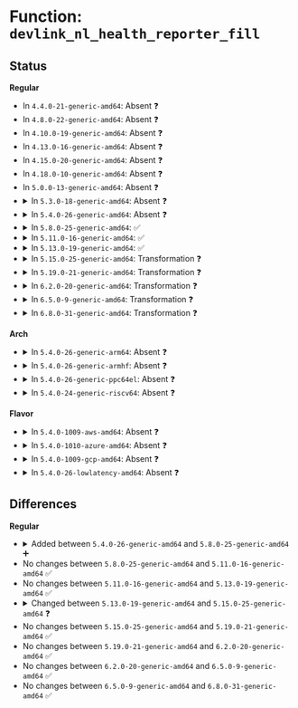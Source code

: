 # Function: <code>devlink_nl_health_reporter_fill</code>

## Status
<b>Regular</b>
<ul>
<li>
In <code>4.4.0-21-generic-amd64</code>: Absent ❓
</li>
<li>
In <code>4.8.0-22-generic-amd64</code>: Absent ❓
</li>
<li>
In <code>4.10.0-19-generic-amd64</code>: Absent ❓
</li>
<li>
In <code>4.13.0-16-generic-amd64</code>: Absent ❓
</li>
<li>
In <code>4.15.0-20-generic-amd64</code>: Absent ❓
</li>
<li>
In <code>4.18.0-10-generic-amd64</code>: Absent ❓
</li>
<li>
In <code>5.0.0-13-generic-amd64</code>: Absent ❓
</li>
<li>
<details>
<summary>In <code>5.3.0-18-generic-amd64</code>: Absent ❓</summary>

```json
{
  "name": "devlink_nl_health_reporter_fill",
  "collision_type": "Unique Static",
  "inline_type": "Selective",
  "funcs": [
    {
      "addr": 0,
      "name": "devlink_nl_health_reporter_fill",
      "external": false,
      "loc": "net/core/devlink.c:4868",
      "file": "net/core/devlink.c",
      "inline": "not declared, inlined",
      "caller_inline": [],
      "caller_func": [
        "net/core/devlink.c:devlink_nl_cmd_health_reporter_get_dumpit",
        "net/core/devlink.c:devlink_nl_cmd_health_reporter_get_doit"
      ]
    }
  ],
  "symbols": [
    {
      "addr": 18446744071588589264,
      "name": "devlink_nl_health_reporter_fill.constprop.0",
      "section": ".text",
      "bind": "STB_LOCAL",
      "size": 640
    },
    {
      "addr": 18446744071588618732,
      "name": "devlink_nl_health_reporter_fill.constprop.0.cold",
      "section": ".text",
      "bind": "STB_LOCAL",
      "size": 35
    }
  ]
}
```
</details>
</li>
<li>
<details>
<summary>In <code>5.4.0-26-generic-amd64</code>: Absent ❓</summary>

```json
{
  "name": "devlink_nl_health_reporter_fill",
  "collision_type": "Unique Static",
  "inline_type": "Selective",
  "funcs": [
    {
      "addr": 18446744071588805584,
      "name": "devlink_nl_health_reporter_fill",
      "external": false,
      "loc": "net/core/devlink.c:4924",
      "file": "net/core/devlink.c",
      "inline": "not declared, inlined",
      "caller_inline": [],
      "caller_func": [
        "net/core/devlink.c:devlink_nl_cmd_health_reporter_get_dumpit",
        "net/core/devlink.c:devlink_nl_cmd_health_reporter_get_doit"
      ]
    }
  ],
  "symbols": [
    {
      "addr": 18446744071588805584,
      "name": "devlink_nl_health_reporter_fill.constprop.0",
      "section": ".text",
      "bind": "STB_LOCAL",
      "size": 691
    }
  ]
}
```
</details>
</li>
<li>
<details>
<summary>In <code>5.8.0-25-generic-amd64</code>: ✅</summary>

```c
int devlink_nl_health_reporter_fill(struct sk_buff * msg, struct devlink * devlink, struct devlink_health_reporter * reporter, enum devlink_command cmd, u32 portid, u32 seq, int flags)
```

```json
{
  "name": "devlink_nl_health_reporter_fill",
  "collision_type": "Unique Static",
  "inline_type": "No",
  "funcs": [
    {
      "addr": 18446744071589694832,
      "name": "devlink_nl_health_reporter_fill",
      "external": false,
      "loc": "net/core/devlink.c:5246",
      "file": "net/core/devlink.c",
      "inline": "seen, unknown",
      "caller_inline": [],
      "caller_func": [
        "net/core/devlink.c:devlink_nl_cmd_health_reporter_get_dumpit",
        "net/core/devlink.c:devlink_nl_cmd_health_reporter_get_doit"
      ]
    }
  ],
  "symbols": [
    {
      "addr": 18446744071589694832,
      "name": "devlink_nl_health_reporter_fill",
      "section": ".text",
      "bind": "STB_LOCAL",
      "size": 730
    }
  ]
}
```
</details>
</li>
<li>
<details>
<summary>In <code>5.11.0-16-generic-amd64</code>: ✅</summary>

```c
int devlink_nl_health_reporter_fill(struct sk_buff * msg, struct devlink * devlink, struct devlink_health_reporter * reporter, enum devlink_command cmd, u32 portid, u32 seq, int flags)
```

```json
{
  "name": "devlink_nl_health_reporter_fill",
  "collision_type": "Unique Static",
  "inline_type": "No",
  "funcs": [
    {
      "addr": 18446744071589729264,
      "name": "devlink_nl_health_reporter_fill",
      "external": false,
      "loc": "net/core/devlink.c:6037",
      "file": "net/core/devlink.c",
      "inline": "seen, unknown",
      "caller_inline": [],
      "caller_func": [
        "net/core/devlink.c:devlink_nl_cmd_health_reporter_get_dumpit",
        "net/core/devlink.c:devlink_nl_cmd_health_reporter_get_dumpit",
        "net/core/devlink.c:devlink_nl_cmd_health_reporter_get_doit"
      ]
    }
  ],
  "symbols": [
    {
      "addr": 18446744071589729264,
      "name": "devlink_nl_health_reporter_fill",
      "section": ".text",
      "bind": "STB_LOCAL",
      "size": 778
    }
  ]
}
```
</details>
</li>
<li>
<details>
<summary>In <code>5.13.0-19-generic-amd64</code>: ✅</summary>

```c
int devlink_nl_health_reporter_fill(struct sk_buff * msg, struct devlink * devlink, struct devlink_health_reporter * reporter, enum devlink_command cmd, u32 portid, u32 seq, int flags)
```

```json
{
  "name": "devlink_nl_health_reporter_fill",
  "collision_type": "Unique Static",
  "inline_type": "No",
  "funcs": [
    {
      "addr": 18446744071589608400,
      "name": "devlink_nl_health_reporter_fill",
      "external": false,
      "loc": "net/core/devlink.c:6240",
      "file": "net/core/devlink.c",
      "inline": "seen, unknown",
      "caller_inline": [],
      "caller_func": [
        "net/core/devlink.c:devlink_nl_cmd_health_reporter_get_dumpit",
        "net/core/devlink.c:devlink_nl_cmd_health_reporter_get_dumpit",
        "net/core/devlink.c:devlink_nl_cmd_health_reporter_get_doit"
      ]
    }
  ],
  "symbols": [
    {
      "addr": 18446744071589608400,
      "name": "devlink_nl_health_reporter_fill",
      "section": ".text",
      "bind": "STB_LOCAL",
      "size": 777
    }
  ]
}
```
</details>
</li>
<li>
<details>
<summary>In <code>5.15.0-25-generic-amd64</code>: Transformation ❓</summary>

```c
int devlink_nl_health_reporter_fill(struct sk_buff * msg, struct devlink_health_reporter * reporter, enum devlink_command cmd, u32 portid, u32 seq, int flags)
```

```json
{
  "name": "devlink_nl_health_reporter_fill",
  "collision_type": "Unique Static",
  "inline_type": "No",
  "funcs": [
    {
      "addr": 0,
      "name": "devlink_nl_health_reporter_fill",
      "external": false,
      "loc": "net/core/devlink.c:6853",
      "file": "net/core/devlink.c",
      "inline": "seen, unknown",
      "caller_inline": [],
      "caller_func": [
        "net/core/devlink.c:devlink_nl_cmd_health_reporter_get_dumpit",
        "net/core/devlink.c:devlink_nl_cmd_health_reporter_get_dumpit",
        "net/core/devlink.c:devlink_nl_cmd_health_reporter_get_doit"
      ]
    }
  ],
  "symbols": [
    {
      "addr": 18446744071590359504,
      "name": "devlink_nl_health_reporter_fill",
      "section": ".text",
      "bind": "STB_LOCAL",
      "size": 806
    },
    {
      "addr": 18446744071592708006,
      "name": "devlink_nl_health_reporter_fill.cold",
      "section": ".text",
      "bind": "STB_LOCAL",
      "size": 47
    }
  ]
}
```
</details>
</li>
<li>
<details>
<summary>In <code>5.19.0-21-generic-amd64</code>: Transformation ❓</summary>

```c
int devlink_nl_health_reporter_fill(struct sk_buff * msg, struct devlink_health_reporter * reporter, enum devlink_command cmd, u32 portid, u32 seq, int flags)
```

```json
{
  "name": "devlink_nl_health_reporter_fill",
  "collision_type": "Unique Static",
  "inline_type": "No",
  "funcs": [
    {
      "addr": 0,
      "name": "devlink_nl_health_reporter_fill",
      "external": false,
      "loc": "net/core/devlink.c:7345",
      "file": "net/core/devlink.c",
      "inline": "seen, unknown",
      "caller_inline": [],
      "caller_func": [
        "net/core/devlink.c:devlink_nl_cmd_health_reporter_get_dumpit",
        "net/core/devlink.c:devlink_nl_cmd_health_reporter_get_dumpit",
        "net/core/devlink.c:devlink_nl_cmd_health_reporter_get_doit"
      ]
    }
  ],
  "symbols": [
    {
      "addr": 18446744071591941328,
      "name": "devlink_nl_health_reporter_fill",
      "section": ".text",
      "bind": "STB_LOCAL",
      "size": 833
    },
    {
      "addr": 18446744071594594535,
      "name": "devlink_nl_health_reporter_fill.cold",
      "section": ".text",
      "bind": "STB_LOCAL",
      "size": 48
    }
  ]
}
```
</details>
</li>
<li>
<details>
<summary>In <code>6.2.0-20-generic-amd64</code>: Transformation ❓</summary>

```c
int devlink_nl_health_reporter_fill(struct sk_buff * msg, struct devlink_health_reporter * reporter, enum devlink_command cmd, u32 portid, u32 seq, int flags)
```

```json
{
  "name": "devlink_nl_health_reporter_fill",
  "collision_type": "Unique Static",
  "inline_type": "No",
  "funcs": [
    {
      "addr": 0,
      "name": "devlink_nl_health_reporter_fill",
      "external": false,
      "loc": "net/core/devlink.c:7900",
      "file": "net/core/devlink.c",
      "inline": "seen, unknown",
      "caller_inline": [],
      "caller_func": [
        "net/core/devlink.c:devlink_nl_cmd_health_reporter_get_dumpit",
        "net/core/devlink.c:devlink_nl_cmd_health_reporter_get_dumpit",
        "net/core/devlink.c:devlink_nl_cmd_health_reporter_get_doit"
      ]
    }
  ],
  "symbols": [
    {
      "addr": 18446744071593745744,
      "name": "devlink_nl_health_reporter_fill",
      "section": ".text",
      "bind": "STB_LOCAL",
      "size": 833
    },
    {
      "addr": 18446744071596331243,
      "name": "devlink_nl_health_reporter_fill.cold",
      "section": ".text",
      "bind": "STB_LOCAL",
      "size": 48
    }
  ]
}
```
</details>
</li>
<li>
<details>
<summary>In <code>6.5.0-9-generic-amd64</code>: Transformation ❓</summary>

```c
int devlink_nl_health_reporter_fill(struct sk_buff * msg, struct devlink_health_reporter * reporter, enum devlink_command cmd, u32 portid, u32 seq, int flags)
```

```json
{
  "name": "devlink_nl_health_reporter_fill",
  "collision_type": "Unique Static",
  "inline_type": "No",
  "funcs": [
    {
      "addr": 0,
      "name": "devlink_nl_health_reporter_fill",
      "external": false,
      "loc": "net/devlink/health.c:262",
      "file": "net/devlink/health.c",
      "inline": "seen, unknown",
      "caller_inline": [],
      "caller_func": [
        "net/devlink/health.c:devlink_nl_cmd_health_reporter_get_dump_one",
        "net/devlink/health.c:devlink_nl_cmd_health_reporter_get_dump_one",
        "net/devlink/health.c:devlink_nl_cmd_health_reporter_get_doit"
      ]
    }
  ],
  "symbols": [
    {
      "addr": 18446744071595914480,
      "name": "devlink_nl_health_reporter_fill",
      "section": ".text",
      "bind": "STB_LOCAL",
      "size": 926
    },
    {
      "addr": 18446744071596894495,
      "name": "devlink_nl_health_reporter_fill.cold",
      "section": ".text",
      "bind": "STB_LOCAL",
      "size": 48
    }
  ]
}
```
</details>
</li>
<li>
<details>
<summary>In <code>6.8.0-31-generic-amd64</code>: Transformation ❓</summary>

```c
int devlink_nl_health_reporter_fill(struct sk_buff * msg, struct devlink_health_reporter * reporter, enum devlink_command cmd, u32 portid, u32 seq, int flags)
```

```json
{
  "name": "devlink_nl_health_reporter_fill",
  "collision_type": "Unique Static",
  "inline_type": "No",
  "funcs": [
    {
      "addr": 0,
      "name": "devlink_nl_health_reporter_fill",
      "external": false,
      "loc": "net/devlink/health.c:260",
      "file": "net/devlink/health.c",
      "inline": "seen, unknown",
      "caller_inline": [],
      "caller_func": [
        "net/devlink/health.c:devlink_nl_health_reporter_get_dump_one",
        "net/devlink/health.c:devlink_nl_health_reporter_get_dump_one",
        "net/devlink/health.c:devlink_nl_health_reporter_get_doit"
      ]
    }
  ],
  "symbols": [
    {
      "addr": 18446744071596749856,
      "name": "devlink_nl_health_reporter_fill",
      "section": ".text",
      "bind": "STB_LOCAL",
      "size": 923
    },
    {
      "addr": 18446744071597819497,
      "name": "devlink_nl_health_reporter_fill.cold",
      "section": ".text",
      "bind": "STB_LOCAL",
      "size": 48
    }
  ]
}
```
</details>
</li>
</ul>
<b>Arch</b>
<ul>
<li>
<details>
<summary>In <code>5.4.0-26-generic-arm64</code>: Absent ❓</summary>

```json
{
  "name": "devlink_nl_health_reporter_fill",
  "collision_type": "Unique Static",
  "inline_type": "Selective",
  "funcs": [
    {
      "addr": 18446603336502379224,
      "name": "devlink_nl_health_reporter_fill",
      "external": false,
      "loc": "net/core/devlink.c:4924",
      "file": "net/core/devlink.c",
      "inline": "not declared, inlined",
      "caller_inline": [],
      "caller_func": [
        "net/core/devlink.c:devlink_nl_cmd_health_reporter_get_dumpit",
        "net/core/devlink.c:devlink_nl_cmd_health_reporter_get_doit"
      ]
    }
  ],
  "symbols": [
    {
      "addr": 18446603336502379224,
      "name": "devlink_nl_health_reporter_fill.constprop.0",
      "section": ".text",
      "bind": "STB_LOCAL",
      "size": 684
    }
  ]
}
```
</details>
</li>
<li>
<details>
<summary>In <code>5.4.0-26-generic-armhf</code>: Absent ❓</summary>

```json
{
  "name": "devlink_nl_health_reporter_fill",
  "collision_type": "Unique Static",
  "inline_type": "Selective",
  "funcs": [
    {
      "addr": 3235112756,
      "name": "devlink_nl_health_reporter_fill",
      "external": false,
      "loc": "net/core/devlink.c:4924",
      "file": "net/core/devlink.c",
      "inline": "not declared, inlined",
      "caller_inline": [],
      "caller_func": [
        "net/core/devlink.c:devlink_nl_cmd_health_reporter_get_dumpit",
        "net/core/devlink.c:devlink_nl_cmd_health_reporter_get_doit"
      ]
    }
  ],
  "symbols": [
    {
      "addr": 3235112756,
      "name": "devlink_nl_health_reporter_fill.constprop.0",
      "section": ".text",
      "bind": "STB_LOCAL",
      "size": 708
    }
  ]
}
```
</details>
</li>
<li>
<details>
<summary>In <code>5.4.0-26-generic-ppc64el</code>: Absent ❓</summary>

```json
{
  "name": "devlink_nl_health_reporter_fill",
  "collision_type": "Unique Static",
  "inline_type": "Selective",
  "funcs": [
    {
      "addr": 13835058055295916128,
      "name": "devlink_nl_health_reporter_fill",
      "external": false,
      "loc": "net/core/devlink.c:4924",
      "file": "net/core/devlink.c",
      "inline": "not declared, inlined",
      "caller_inline": [],
      "caller_func": [
        "net/core/devlink.c:devlink_nl_cmd_health_reporter_get_dumpit",
        "net/core/devlink.c:devlink_nl_cmd_health_reporter_get_doit"
      ]
    }
  ],
  "symbols": [
    {
      "addr": 13835058055295916128,
      "name": "devlink_nl_health_reporter_fill.constprop.0",
      "section": ".text",
      "bind": "STB_LOCAL",
      "size": 880
    }
  ]
}
```
</details>
</li>
<li>
<details>
<summary>In <code>5.4.0-24-generic-riscv64</code>: Absent ❓</summary>

```json
{
  "name": "devlink_nl_health_reporter_fill",
  "collision_type": "Unique Static",
  "inline_type": "Selective",
  "funcs": [
    {
      "addr": 18446743936278596072,
      "name": "devlink_nl_health_reporter_fill",
      "external": false,
      "loc": "net/core/devlink.c:4924",
      "file": "net/core/devlink.c",
      "inline": "not declared, inlined",
      "caller_inline": [],
      "caller_func": [
        "net/core/devlink.c:devlink_nl_cmd_health_reporter_get_dumpit",
        "net/core/devlink.c:devlink_nl_cmd_health_reporter_get_doit"
      ]
    }
  ],
  "symbols": [
    {
      "addr": 18446743936278596072,
      "name": "devlink_nl_health_reporter_fill.constprop.0",
      "section": ".text",
      "bind": "STB_LOCAL",
      "size": 556
    }
  ]
}
```
</details>
</li>
</ul>
<b>Flavor</b>
<ul>
<li>
<details>
<summary>In <code>5.4.0-1009-aws-amd64</code>: Absent ❓</summary>

```json
{
  "name": "devlink_nl_health_reporter_fill",
  "collision_type": "Unique Static",
  "inline_type": "Selective",
  "funcs": [
    {
      "addr": 18446744071588411968,
      "name": "devlink_nl_health_reporter_fill",
      "external": false,
      "loc": "net/core/devlink.c:4924",
      "file": "net/core/devlink.c",
      "inline": "not declared, inlined",
      "caller_inline": [],
      "caller_func": [
        "net/core/devlink.c:devlink_nl_cmd_health_reporter_get_dumpit",
        "net/core/devlink.c:devlink_nl_cmd_health_reporter_get_doit"
      ]
    }
  ],
  "symbols": [
    {
      "addr": 18446744071588411968,
      "name": "devlink_nl_health_reporter_fill.constprop.0",
      "section": ".text",
      "bind": "STB_LOCAL",
      "size": 691
    }
  ]
}
```
</details>
</li>
<li>
<details>
<summary>In <code>5.4.0-1010-azure-amd64</code>: Absent ❓</summary>

```json
{
  "name": "devlink_nl_health_reporter_fill",
  "collision_type": "Unique Static",
  "inline_type": "Selective",
  "funcs": [
    {
      "addr": 18446744071588124656,
      "name": "devlink_nl_health_reporter_fill",
      "external": false,
      "loc": "net/core/devlink.c:4924",
      "file": "net/core/devlink.c",
      "inline": "not declared, inlined",
      "caller_inline": [],
      "caller_func": [
        "net/core/devlink.c:devlink_nl_cmd_health_reporter_get_dumpit",
        "net/core/devlink.c:devlink_nl_cmd_health_reporter_get_doit"
      ]
    }
  ],
  "symbols": [
    {
      "addr": 18446744071588124656,
      "name": "devlink_nl_health_reporter_fill.constprop.0",
      "section": ".text",
      "bind": "STB_LOCAL",
      "size": 691
    }
  ]
}
```
</details>
</li>
<li>
<details>
<summary>In <code>5.4.0-1009-gcp-amd64</code>: Absent ❓</summary>

```json
{
  "name": "devlink_nl_health_reporter_fill",
  "collision_type": "Unique Static",
  "inline_type": "Selective",
  "funcs": [
    {
      "addr": 18446744071588744144,
      "name": "devlink_nl_health_reporter_fill",
      "external": false,
      "loc": "net/core/devlink.c:4924",
      "file": "net/core/devlink.c",
      "inline": "not declared, inlined",
      "caller_inline": [],
      "caller_func": [
        "net/core/devlink.c:devlink_nl_cmd_health_reporter_get_dumpit",
        "net/core/devlink.c:devlink_nl_cmd_health_reporter_get_doit"
      ]
    }
  ],
  "symbols": [
    {
      "addr": 18446744071588744144,
      "name": "devlink_nl_health_reporter_fill.constprop.0",
      "section": ".text",
      "bind": "STB_LOCAL",
      "size": 691
    }
  ]
}
```
</details>
</li>
<li>
<details>
<summary>In <code>5.4.0-26-lowlatency-amd64</code>: Absent ❓</summary>

```json
{
  "name": "devlink_nl_health_reporter_fill",
  "collision_type": "Unique Static",
  "inline_type": "Selective",
  "funcs": [
    {
      "addr": 18446744071588884672,
      "name": "devlink_nl_health_reporter_fill",
      "external": false,
      "loc": "net/core/devlink.c:4924",
      "file": "net/core/devlink.c",
      "inline": "not declared, inlined",
      "caller_inline": [],
      "caller_func": [
        "net/core/devlink.c:devlink_nl_cmd_health_reporter_get_dumpit",
        "net/core/devlink.c:devlink_nl_cmd_health_reporter_get_doit"
      ]
    }
  ],
  "symbols": [
    {
      "addr": 18446744071588884672,
      "name": "devlink_nl_health_reporter_fill.constprop.0",
      "section": ".text",
      "bind": "STB_LOCAL",
      "size": 691
    }
  ]
}
```
</details>
</li>
</ul>

## Differences
<b>Regular</b>
<ul>
<li>
<details>
<summary>Added between <code>5.4.0-26-generic-amd64</code> and <code>5.8.0-25-generic-amd64</code> ➕</summary>

```c
int devlink_nl_health_reporter_fill(struct sk_buff * msg, struct devlink * devlink, struct devlink_health_reporter * reporter, enum devlink_command cmd, u32 portid, u32 seq, int flags)
```
</details>
</li>
<li>
No changes between <code>5.8.0-25-generic-amd64</code> and <code>5.11.0-16-generic-amd64</code> ✅
</li>
<li>
No changes between <code>5.11.0-16-generic-amd64</code> and <code>5.13.0-19-generic-amd64</code> ✅
</li>
<li>
<details>
<summary>Changed between <code>5.13.0-19-generic-amd64</code> and <code>5.15.0-25-generic-amd64</code> ❓</summary>
<ul>
<li>
<b>Param removed. </b>
<code>struct devlink * devlink</code>
</li>
<li>
<b>Param reordered. </b>
<code>msg, devlink, reporter, cmd, portid, seq, flags</code> ➡️ <code>msg, reporter, cmd, portid, seq, flags</code>
</li>
</ul>
</details>
</li>
<li>
No changes between <code>5.15.0-25-generic-amd64</code> and <code>5.19.0-21-generic-amd64</code> ✅
</li>
<li>
No changes between <code>5.19.0-21-generic-amd64</code> and <code>6.2.0-20-generic-amd64</code> ✅
</li>
<li>
No changes between <code>6.2.0-20-generic-amd64</code> and <code>6.5.0-9-generic-amd64</code> ✅
</li>
<li>
No changes between <code>6.5.0-9-generic-amd64</code> and <code>6.8.0-31-generic-amd64</code> ✅
</li>
</ul>
